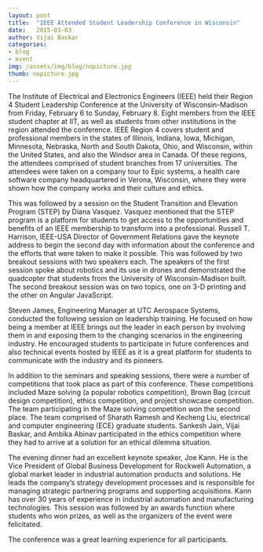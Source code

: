 ```yaml
---
layout: post
title:  "IEEE Attended Student Leadership Conference in Wisconsin"
date:   2015-03-03
author: Vijai Baskar
categories: 
- blog
- event
img: /assets/img/blog/nopicture.jpg
thumb: nopicture.jpg
---
```


The Institute of Electrical and Electronics Engineers (IEEE) held their Region 4 Student Leadership Conference at the 
University of Wisconsin-Madison from Friday, February 6 to Sunday, February 8. Eight members from the IEEE student chapter 
at IIT, as well as students from other institutions in the region attended the conference. IEEE Region 4 covers student and 
professional members in the states of Illinois, Indiana, Iowa, Michigan, Minnesota, Nebraska, North and South Dakota, Ohio, 
and Wisconsin, within the United States, and also the Windsor area in Canada. Of these regions, the attendees comprised of 
student branches from 17 universities. The attendees were taken on a company tour to Epic systems, a health care software 
company headquartered in Verona, Wisconsin, where they were shown how the company works and their culture and ethics. 
<!--more-->
This was followed by a session on the Student Transition and Elevation Program (STEP) by Diana Vasquez. 
Vasquez mentioned that the STEP program is a platform for students to get access to the opportunities and benefits of an 
IEEE membership to transform into a professional. Russell T. Harrison, IEEE-USA Director of Government Relations gave 
the keynote address to begin the second day with information about the conference and the efforts that were taken to make 
it possible. This was followed by two breakout sessions with two speakers each. The speakers of the first session spoke about robotics and its use in drones and demonstrated the quadcopter that students from the University of Wisconsin-Madison built. The second breakout session was on two topics, one on 3-D printing and the other on Angular JavaScript. 

Steven James, Engineering Manager at UTC Aerospace Systems, conducted the following session on leadership training. 
He focused on how being a member at IEEE brings out the leader in each person by involving them in and exposing them to the 
changing scenarios in the engineering industry. He encouraged students to participate in future conferences and also technical events hosted by IEEE as it is a great platform for students to communicate with the industry and its pioneers. 

In addition to the seminars and speaking sessions, there were a number of competitions that took place as part of 
this conference. These competitions included Maze solving (a popular robotics competition), Brown Bag (circuit design 
competition), ethics competition, and project showcase competition. The team participating in the Maze solving competition 
won the second place. The team comprised of Sharath Ramesh and Kecheng Liu, electrical and computer engineering (ECE) 
graduate students. Sankesh Jain, Vijai Baskar, and Ambika Abinav participated in the ethics competition where they had 
to arrive at a solution for an ethical dilemma situation. 

The evening dinner had an excellent keynote speaker, Joe Kann. He is the Vice President of Global Business Development 
for Rockwell Automation, a global market leader in industrial automation products and solutions. He leads the company’s 
strategy development processes and is responsible for managing strategic partnering programs and supporting acquisitions. 
Kann has over 30 years of experience in industrial automation and manufacturing technologies. This session was followed 
by an awards function where students who won prizes, as well as the organizers of the event were felicitated. 

The conference was a great learning experience for all participants.

